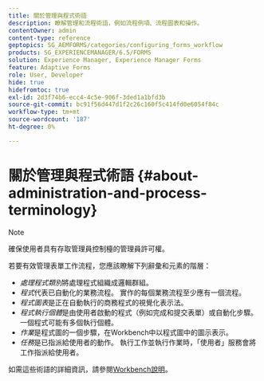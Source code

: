 ```yaml
---
title: 關於管理與程式術語
description: 瞭解管理和流程術語，例如流程例項、流程圖表和操作。
contentOwner: admin
content-type: reference
geptopics: SG_AEMFORMS/categories/configuring_forms_workflow
products: SG_EXPERIENCEMANAGER/6.5/FORMS
solution: Experience Manager, Experience Manager Forms
feature: Adaptive Forms
role: User, Developer
hide: true
hidefromtoc: true
exl-id: 2d3f74b6-ecc4-4c5e-906f-3ded1a1bfd3b
source-git-commit: bc91f56d447d1f2c26c160f5c414fd0e6054f84c
workflow-type: tm+mt
source-wordcount: '187'
ht-degree: 0%

---
```


# 關於管理與程式術語 {#about-administration-and-process-terminology}

>[!NOTE]
> 
> 確保使用者具有存取管理員控制檯的管理員許可權。

若要有效管理表單工作流程，您應該瞭解下列辭彙和元素的階層：

* *處理程式類別*&#x200B;將處理程式組織成邏輯群組。
* *程式*&#x200B;代表已自動化的業務流程。 實作的每個業務流程至少應有一個流程。
* *程式圖表*&#x200B;是正在自動執行的商務程式的視覺化表示法。
* *程式執行個體*&#x200B;是由使用者啟動的程式（例如完成和提交表單）或自動化步驟。 一個程式可能有多個執行個體。
* *作業*&#x200B;是程式圖的一個步驟，在Workbench中以程式圖中的圖示表示。
* *任務*&#x200B;是已指派給使用者的動作。 執行工作並執行作業時，「使用者」服務會將工作指派給使用者。

如需這些術語的詳細資訊，請參閱[Workbench說明](https://www.adobe.com/go/learn_aemforms_workbench_63)。
